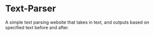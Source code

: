 # Text-Parser
A simple text parsing website that takes in text, and outputs based on specified text before and after.
